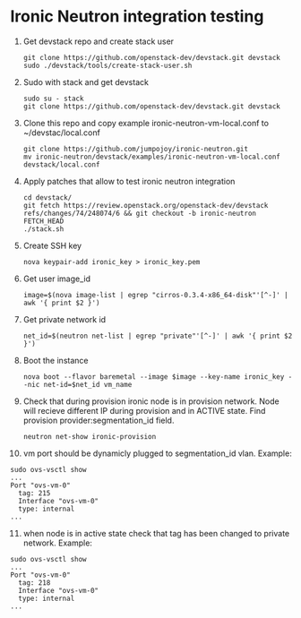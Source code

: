 Ironic Neutron integration testing
==================================

1. Get devstack repo and create stack user

   ```
   git clone https://github.com/openstack-dev/devstack.git devstack
   sudo ./devstack/tools/create-stack-user.sh
   ```

2. Sudo with stack and get devstack

   ```
   sudo su - stack
   git clone https://github.com/openstack-dev/devstack.git devstack
   ```

3. Clone this repo and copy example ironic-neutron-vm-local.conf to ~/devstac/local.conf

   ```
   git clone https://github.com/jumpojoy/ironic-neutron.git
   mv ironic-neutron/devstack/examples/ironic-neutron-vm-local.conf devstack/local.conf
   ```

4. Apply patches that allow to test ironic neutron integration

   ```
   cd devstack/
   git fetch https://review.openstack.org/openstack-dev/devstack refs/changes/74/248074/6 && git checkout -b ironic-neutron FETCH_HEAD
   ./stack.sh
   ```

5. Create SSH key

   ```
   nova keypair-add ironic_key > ironic_key.pem
   ```

6. Get user image_id

   ```
   image=$(nova image-list | egrep "cirros-0.3.4-x86_64-disk"'[^-]' | awk '{ print $2 }')
   ```

7. Get private network id

   ```
   net_id=$(neutron net-list | egrep "private"'[^-]' | awk '{ print $2 }')
   ```

8. Boot the instance

   ```
   nova boot --flavor baremetal --image $image --key-name ironic_key --nic net-id=$net_id vm_name
   ```

9. Check that during provision ironic node is in provision network.
   Node will recieve different IP during provision and in ACTIVE state.
   Find provision provider:segmentation_id field.

   ```
   neutron net-show ironic-provision
   ```

10. vm port should be dynamicly plugged to segmentation_id vlan. Example:

   ```
   sudo ovs-vsctl show
   ...
   Port "ovs-vm-0"
     tag: 215
     Interface "ovs-vm-0"
     type: internal
   ...
   ```

11. when node is in active state check that tag has been changed to private network. Example:

   ```
   sudo ovs-vsctl show
   ...
   Port "ovs-vm-0"
     tag: 218
     Interface "ovs-vm-0"
     type: internal
   ...
   ```
